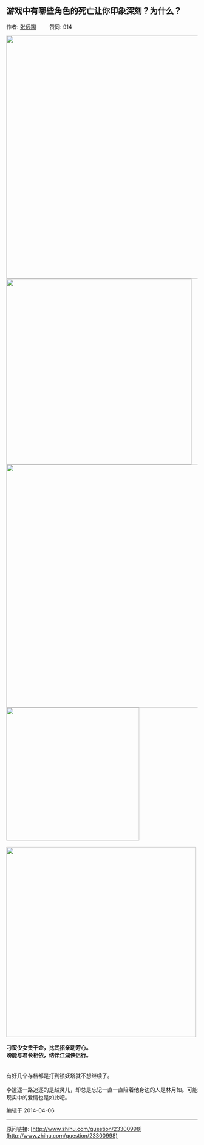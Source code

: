 ## 游戏中有哪些角色的死亡让你印象深刻？为什么？

作者: [张远翔](http://www.zhihu.com/people/zhang-yuan-xiang)&nbsp;&nbsp;&nbsp;&nbsp;&nbsp;&nbsp;&nbsp;&nbsp; 赞同: 914


<img src="http://pic2.zhimg.com/3c6a01faf47be84fec75c9ece13eac49_b.jpg" data-rawwidth="640" data-rawheight="480" class="origin_image zh-lightbox-thumb" width="640" data-original="http://pic2.zhimg.com/3c6a01faf47be84fec75c9ece13eac49_r.jpg"><br><img src="http://pic1.zhimg.com/9fc290011e6264e4dc022863903ebbf8_b.jpg" data-rawwidth="488" data-rawheight="366" class="origin_image zh-lightbox-thumb" width="488" data-original="http://pic1.zhimg.com/9fc290011e6264e4dc022863903ebbf8_r.jpg"><br><img src="http://pic4.zhimg.com/b3067f76ca10333c7171a68b30d770d7_b.jpg" data-rawwidth="640" data-rawheight="400" class="origin_image zh-lightbox-thumb" width="640" data-original="http://pic4.zhimg.com/b3067f76ca10333c7171a68b30d770d7_r.jpg"><br><img src="http://pic2.zhimg.com/0bc9e58df40e9052640b4ec0449c0125_b.jpg" data-rawwidth="350" data-rawheight="194" class="content_image" width="350"><br><br><img src="http://pic4.zhimg.com/ee982c913dbdc3e6677fad141b23c9bf_b.jpg" data-rawwidth="500" data-rawheight="273" class="origin_image zh-lightbox-thumb" width="500" data-original="http://pic4.zhimg.com/ee982c913dbdc3e6677fad141b23c9bf_r.jpg"><br><br><b>刁蛮少女贵千金，比武招亲动芳心。</b><br><b>盼能与君长相依，结伴江湖侠侣行。</b><br><br><br>有好几个存档都是打到锁妖塔就不想继续了。<br><br>李逍遥一路追逐的是赵灵儿，却总是忘记一直一直陪着他身边的人是林月如。可能现实中的爱情也是如此吧。



编辑于 2014-04-06



---
原问链接: [http://www.zhihu.com/question/23300998](http://www.zhihu.com/question/23300998)